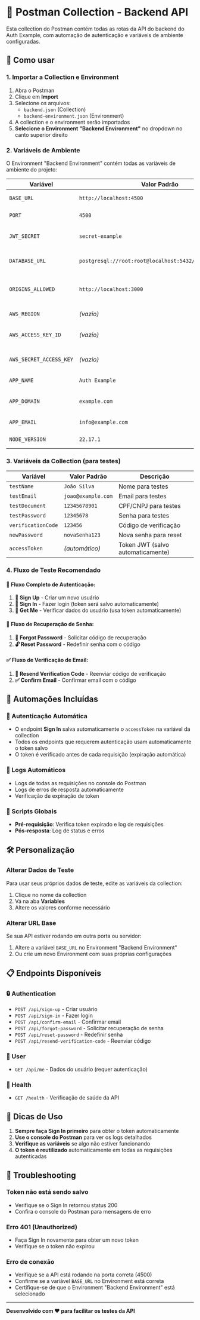 # 📮 Postman Collection - Backend API

Esta collection do Postman contém todas as rotas da API do backend do Auth Example, com automação de autenticação e variáveis de ambiente configuradas.

## 🚀 Como usar

### 1. Importar a Collection e Environment

1. Abra o Postman
2. Clique em **Import**
3. Selecione os arquivos:
   - `backend.json` (Collection)
   - `backend-environment.json` (Environment)
4. A collection e o environment serão importados
5. **Selecione o Environment "Backend Environment"** no dropdown no canto superior direito

### 2. Variáveis de Ambiente

O Environment "Backend Environment" contém todas as variáveis de ambiente do projeto:

| Variável                | Valor Padrão                                            | Descrição                    |
| ----------------------- | ------------------------------------------------------- | ---------------------------- |
| `BASE_URL`              | `http://localhost:4500`                                 | URL base da API              |
| `PORT`                  | `4500`                                                  | Porta do servidor            |
| `JWT_SECRET`            | `secret-example`                                        | Chave secreta para JWT       |
| `DATABASE_URL`          | `postgresql://root:root@localhost:5432/auth_example_db` | URL do banco de dados        |
| `ORIGINS_ALLOWED`       | `http://localhost:3000`                                 | Origens permitidas para CORS |
| `AWS_REGION`            | _(vazio)_                                               | Região da AWS                |
| `AWS_ACCESS_KEY_ID`     | _(vazio)_                                               | Chave de acesso da AWS       |
| `AWS_SECRET_ACCESS_KEY` | _(vazio)_                                               | Chave secreta da AWS         |
| `APP_NAME`              | `Auth Example`                                          | Nome da aplicação            |
| `APP_DOMAIN`            | `example.com`                                           | Domínio da aplicação         |
| `APP_EMAIL`             | `info@example.com`                                      | Email da aplicação           |
| `NODE_VERSION`          | `22.17.1`                                               | Versão do Node.js            |

### 3. Variáveis da Collection (para testes)

| Variável           | Valor Padrão       | Descrição                         |
| ------------------ | ------------------ | --------------------------------- |
| `testName`         | `João Silva`       | Nome para testes                  |
| `testEmail`        | `joao@example.com` | Email para testes                 |
| `testDocument`     | `12345678901`      | CPF/CNPJ para testes              |
| `testPassword`     | `12345678`         | Senha para testes                 |
| `verificationCode` | `123456`           | Código de verificação             |
| `newPassword`      | `novaSenha123`     | Nova senha para reset             |
| `accessToken`      | _(automático)_     | Token JWT (salvo automaticamente) |

### 4. Fluxo de Teste Recomendado

#### 🔄 Fluxo Completo de Autenticação:

1. **📝 Sign Up** - Criar um novo usuário
2. **🔑 Sign In** - Fazer login (token será salvo automaticamente)
3. **👤 Get Me** - Verificar dados do usuário (usa token automaticamente)

#### 🔐 Fluxo de Recuperação de Senha:

1. **🔐 Forgot Password** - Solicitar código de recuperação
2. **🔓 Reset Password** - Redefinir senha com o código

#### ✅ Fluxo de Verificação de Email:

1. **🔄 Resend Verification Code** - Reenviar código de verificação
2. **✅ Confirm Email** - Confirmar email com o código

## 🤖 Automações Incluídas

### 🔑 Autenticação Automática

- O endpoint **Sign In** salva automaticamente o `accessToken` na variável da collection
- Todos os endpoints que requerem autenticação usam automaticamente o token salvo
- O token é verificado antes de cada requisição (expiração automática)

### 📝 Logs Automáticos

- Logs de todas as requisições no console do Postman
- Logs de erros de resposta automaticamente
- Verificação de expiração de token

### 🔄 Scripts Globais

- **Pré-requisição**: Verifica token expirado e log de requisições
- **Pós-resposta**: Log de status e erros

## 🛠️ Personalização

### Alterar Dados de Teste

Para usar seus próprios dados de teste, edite as variáveis da collection:

1. Clique no nome da collection
2. Vá na aba **Variables**
3. Altere os valores conforme necessário

### Alterar URL Base

Se sua API estiver rodando em outra porta ou servidor:

1. Altere a variável `BASE_URL` no Environment "Backend Environment"
2. Ou crie um novo Environment com suas próprias configurações

## 📋 Endpoints Disponíveis

### 🔒 Authentication

- `POST /api/sign-up` - Criar usuário
- `POST /api/sign-in` - Fazer login
- `POST /api/confirm-email` - Confirmar email
- `POST /api/forgot-password` - Solicitar recuperação de senha
- `POST /api/reset-password` - Redefinir senha
- `POST /api/resend-verification-code` - Reenviar código

### 👤 User

- `GET /api/me` - Dados do usuário (requer autenticação)

### 🏥 Health

- `GET /health` - Verificação de saúde da API

## 🎯 Dicas de Uso

1. **Sempre faça Sign In primeiro** para obter o token automaticamente
2. **Use o console do Postman** para ver os logs detalhados
3. **Verifique as variáveis** se algo não estiver funcionando
4. **O token é reutilizado** automaticamente em todas as requisições autenticadas

## 🐛 Troubleshooting

### Token não está sendo salvo

- Verifique se o Sign In retornou status 200
- Confira o console do Postman para mensagens de erro

### Erro 401 (Unauthorized)

- Faça Sign In novamente para obter um novo token
- Verifique se o token não expirou

### Erro de conexão

- Verifique se a API está rodando na porta correta (4500)
- Confirme se a variável `BASE_URL` no Environment está correta
- Certifique-se de que o Environment "Backend Environment" está selecionado

---

**Desenvolvido com ❤️ para facilitar os testes da API**
